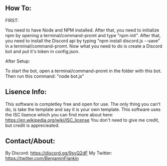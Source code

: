 How To:
-
FIRST:

You need to have Node and NPM installed.
After that, you need to initialize npm by opening a terminal/command-promt and type "npm init".
After that, you need to install the Discord api by typing "npm install discord.js --save" in a terminal/command-promt.
Now what you need to do is create a Discord bot and put it's token in config.json.

After Setup:

To start the bot, open a terminal/command-promt in the folder with this bot. Then run this command: "node bot.js"


Lisence Info: 
-
This software is completley free and open for use. The only thing you can't do, is take the template and say it is your own template. 
This software uses the ISC lisence which you can find more about here: https://en.wikipedia.org/wiki/ISC_license
You don't need to give me credit, but credit is apprecieated.


Contact/About:
-
By Discord: https://discord.gg/9syQ2dF
My Twitter: https://twitter.com/BenjaminFlankin

